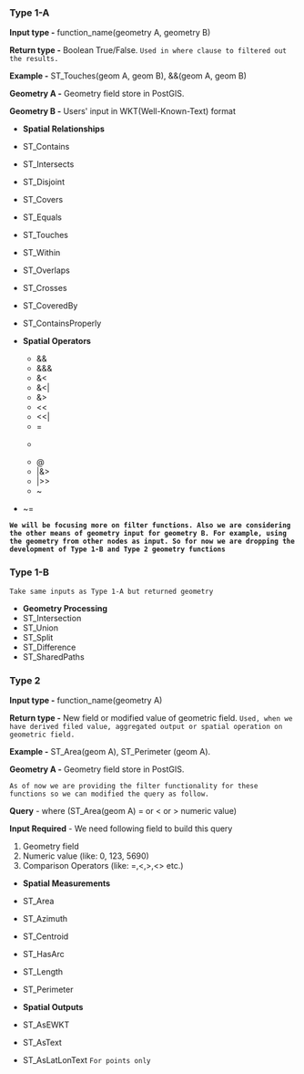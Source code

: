 ### Type 1-A

**Input type -** function_name(geometry A, geometry B)

**Return type -** Boolean True/False. `Used in where clause to filtered out the results.`

**Example -** ST_Touches(geom A, geom B), &&(geom A, geom B)

**Geometry A -** Geometry field store in PostGIS.

**Geometry B -** Users' input in WKT(Well-Known-Text) format
    

* **Spatial Relationships**
 * ST_Contains 
 * ST_Intersects 
 * ST_Disjoint
 * ST_Covers
 * ST_Equals
 * ST_Touches
 * ST_Within
 * ST_Overlaps 
 * ST_Crosses
 * ST_CoveredBy
 * ST_ContainsProperly

* **Spatial Operators**
  * && 
  * &&&
  * &< 
  * &<| 
  * &> 
  * << 
  * <<| 
  * = 
  * >> 
  * @ 
  * |&> 
  * |>> 
  * ~ 
 * ~= 

**`We will be focusing more on filter functions. Also we are considering the other means of geometry input for geometry B. For example, using the geometry from other nodes as input. So for now we are dropping the development of Type 1-B and Type 2 geometry functions`**



### Type 1-B 

`Take same inputs as Type 1-A but returned geometry`

* **Geometry Processing** 
 * ST_Intersection
 * ST_Union
 * ST_Split
 * ST_Difference
 * ST_SharedPaths

### Type 2


**Input type -** function_name(geometry A)

**Return type -** New field or modified value of geometric field. `Used, when we have derived filed value, aggregated output or spatial operation on geometric field.`

**Example -** ST_Area(geom A), ST_Perimeter (geom A).

**Geometry A -** Geometry field store in PostGIS.

`As of now we are providing the filter functionality for these functions so we can modified the query as follow.`

**Query** - where (ST_Area(geom A) = or < or > numeric value)  

**Input Required** - We need following field to build this query
1. Geometry field
2. Numeric value (like: 0, 123, 5690)
3. Comparison Operators (like: =,<,>,<> etc.)
 
* **Spatial Measurements**
 * ST_Area
 * ST_Azimuth
 * ST_Centroid
 * ST_HasArc
 * ST_Length
 * ST_Perimeter

* **Spatial Outputs**
 * ST_AsEWKT
 * ST_AsText 
 * ST_AsLatLonText `For points only`


